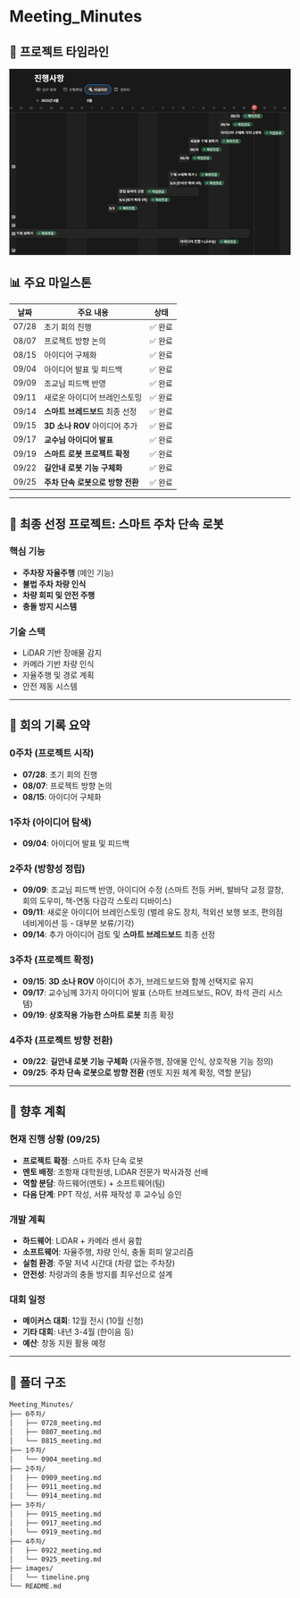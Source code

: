 # Meeting_Minutes

## 📅 프로젝트 타임라인

![노션 타임라인](./images/timeline.png)

## 📊 주요 마일스톤

| 날짜 | 주요 내용 | 상태 |
|------|-----------|------|
| 07/28 | 초기 회의 진행 | ✅ 완료 |
| 08/07 | 프로젝트 방향 논의 | ✅ 완료 |
| 08/15 | 아이디어 구체화 | ✅ 완료 |
| 09/04 | 아이디어 발표 및 피드백 | ✅ 완료 |
| 09/09 | 조교님 피드백 반영 | ✅ 완료 |
| 09/11 | 새로운 아이디어 브레인스토밍 | ✅ 완료 |
| 09/14 | **스마트 브레드보드** 최종 선정 | ✅ 완료 |
| 09/15 | **3D 소나 ROV** 아이디어 추가 | ✅ 완료 |
| 09/17 | **교수님 아이디어 발표** | ✅ 완료 |
| 09/19 | **스마트 로봇 프로젝트 확정** | ✅ 완료 |
| 09/22 | **길안내 로봇 기능 구체화** | ✅ 완료 |
| 09/25 | **주차 단속 로봇으로 방향 전환** | ✅ 완료 |

---

## 🎯 최종 선정 프로젝트: 스마트 주차 단속 로봇

### 핵심 기능
- **주차장 자율주행** (메인 기능)
- **불법 주차 차량 인식**
- **차량 회피 및 안전 주행**
- **충돌 방지 시스템**

### 기술 스택
- LiDAR 기반 장애물 감지
- 카메라 기반 차량 인식
- 자율주행 및 경로 계획
- 안전 제동 시스템


---

## 📝 회의 기록 요약

### 0주차 (프로젝트 시작)
- **07/28**: 초기 회의 진행
- **08/07**: 프로젝트 방향 논의  
- **08/15**: 아이디어 구체화

### 1주차 (아이디어 탐색)
- **09/04**: 아이디어 발표 및 피드백

### 2주차 (방향성 정립)
- **09/09**: 조교님 피드백 반영, 아이디어 수정 (스마트 전등 커버, 발바닥 교정 깔창, 회의 도우미, 책-연동 다감각 스토리 디바이스)
- **09/11**: 새로운 아이디어 브레인스토밍 (벌레 유도 장치, 적외선 보행 보조, 편의점 네비게이션 등 - 대부분 보류/기각)
- **09/14**: 추가 아이디어 검토 및 **스마트 브레드보드** 최종 선정

### 3주차 (프로젝트 확정)
- **09/15**: **3D 소나 ROV** 아이디어 추가, 브레드보드와 함께 선택지로 유지
- **09/17**: 교수님께 3가지 아이디어 발표 (스마트 브레드보드, ROV, 좌석 관리 시스템)
- **09/19**: **상호작용 가능한 스마트 로봇** 최종 확정

### 4주차 (프로젝트 방향 전환)
- **09/22**: **길안내 로봇 기능 구체화** (자율주행, 장애물 인식, 상호작용 기능 정의)
- **09/25**: **주차 단속 로봇으로 방향 전환** (멘토 지원 체계 확정, 역할 분담)

---

## 🚀 향후 계획

### 현재 진행 상황 (09/25)
- **프로젝트 확정**: 스마트 주차 단속 로봇
- **멘토 배정**: 조항재 대학원생, LiDAR 전문가 박사과정 선배
- **역할 분담**: 하드웨어(멘토) + 소프트웨어(팀)
- **다음 단계**: PPT 작성, 서류 재작성 후 교수님 승인

### 개발 계획
- **하드웨어**: LiDAR + 카메라 센서 융합
- **소프트웨어**: 자율주행, 차량 인식, 충돌 회피 알고리즘
- **실험 환경**: 주말 저녁 시간대 (차량 없는 주차장)
- **안전성**: 차량과의 충돌 방지를 최우선으로 설계

### 대회 일정
- **메이커스 대회**: 12월 전시 (10월 신청)
- **기타 대회**: 내년 3-4월 (한이음 등)
- **예산**: 창동 지원 활용 예정

---

## 📂 폴더 구조

```
Meeting_Minutes/
├── 0주차/
│   ├── 0728_meeting.md
│   ├── 0807_meeting.md
│   └── 0815_meeting.md
├── 1주차/
│   └── 0904_meeting.md
├── 2주차/
│   ├── 0909_meeting.md
│   ├── 0911_meeting.md
│   └── 0914_meeting.md
├── 3주차/
│   ├── 0915_meeting.md
│   ├── 0917_meeting.md
│   └── 0919_meeting.md
├── 4주차/
│   ├── 0922_meeting.md
│   └── 0925_meeting.md
├── images/
│   └── timeline.png
└── README.md
```
